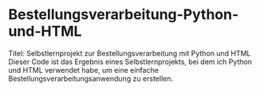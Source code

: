 # Bestellungsverarbeitung-Python-und-HTML
Titel: Selbstlernprojekt zur Bestellungsverarbeitung mit Python und HTML  Dieser Code ist das Ergebnis eines Selbstlernprojekts, bei dem ich Python und HTML verwendet habe, um eine einfache Bestellungsverarbeitungsanwendung zu erstellen.
